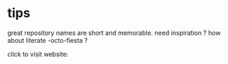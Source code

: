 # tips
great repository names are short and memorable. need inspiration ? how about literate -octo-fiesta ?

click to visit website: 
